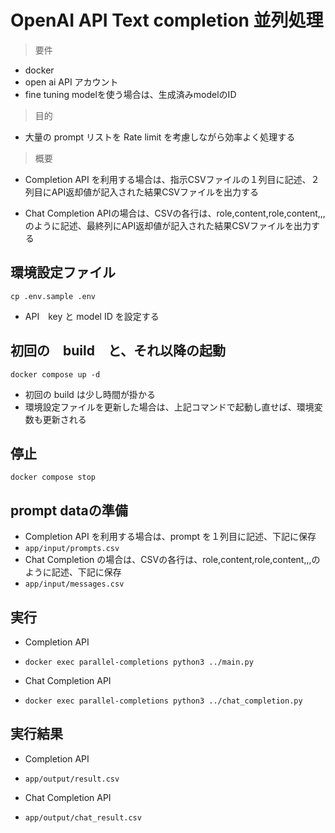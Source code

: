 # OpenAI API Text completion 並列処理

> 要件

- docker
- open ai API アカウント
 - fine tuning modelを使う場合は、生成済みmodelのID

> 目的

- 大量の prompt リストを Rate limit を考慮しながら効率よく処理する

> 概要

- Completion API を利用する場合は、指示CSVファイルの１列目に記述、２列目にAPI返却値が記入された結果CSVファイルを出力する

- Chat Completion APIの場合は、CSVの各行は、role,content,role,content,,,のように記述、最終列にAPI返却値が記入された結果CSVファイルを出力する


## 環境設定ファイル

`cp .env.sample .env`

- API　key と model ID を設定する

## 初回の　build　と、それ以降の起動

`docker compose up -d`

- 初回の build は少し時間が掛かる
- 環境設定ファイルを更新した場合は、上記コマンドで起動し直せば、環境変数も更新される

## 停止

`docker compose stop`

## prompt dataの準備

- Completion API を利用する場合は、prompt を１列目に記述、下記に保存
 - `app/input/prompts.csv`
- Chat Completion の場合は、CSVの各行は、role,content,role,content,,,のように記述、下記に保存
 - `app/input/messages.csv`

## 実行

- Completion API
 - `docker exec parallel-completions python3 ../main.py`

- Chat Completion API 
 - `docker exec parallel-completions python3 ../chat_completion.py`

## 実行結果

- Completion API
 - `app/output/result.csv`

- Chat Completion API 
 - `app/output/chat_result.csv`